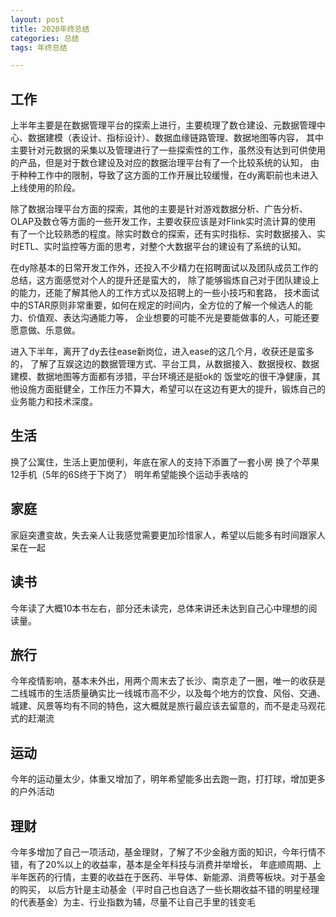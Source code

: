 ```yaml
---
layout: post
title: 2020年终总结
categories: 总结
tags: 年终总结

---
```


## 工作 ##

上半年主要是在数据管理平台的探索上进行，主要梳理了数仓建设、元数据管理中心、数据建模（表设计、指标设计）、数据血缘链路管理、数据地图等内容，
其中主要针对元数据的采集以及管理进行了一些探索性的工作，虽然没有达到可供使用的产品，但是对于数仓建设及对应的数据治理平台有了一个比较系统的认知，
由于种种工作中的限制，导致了这方面的工作开展比较缓慢，在dy离职前也未进入上线使用的阶段。

除了数据治理平台方面的探索，其他的主要是针对游戏数据分析、广告分析、OLAP及数仓等方面的一些开发工作，主要收获应该是对Flink实时流计算的使用
有了一个比较熟悉的程度。除实时数仓的探索，还有实时指标、实时数据接入、实时ETL、实时监控等方面的思考，对整个大数据平台的建设有了系统的认知。

在dy除基本的日常开发工作外，还投入不少精力在招聘面试以及团队成员工作的总结，这方面感觉对个人的提升还是蛮大的，
除了能够锻炼自己对于团队建设上的能力，还能了解其他人的工作方式以及招聘上的一些小技巧和套路，
技术面试中的STAR原则非常重要，如何在规定的时间内，全方位的了解一个候选人的能力、价值观、表达沟通能力等，
企业想要的可能不光是要能做事的人，可能还要愿意做、乐意做。


进入下半年，离开了dy去往ease新岗位，进入ease的这几个月，收获还是蛮多的，
了解了互娱这边的数据管理方式、平台工具，从数据接入、数据授权、数据建模、数据地图等方面都有涉猎，平台环境还是挺ok的
饭堂吃的很干净健康，其他设施方面挺健全，工作压力不算大，希望可以在这边有更大的提升，锻炼自己的业务能力和技术深度。


## 生活 ##

换了公寓住，生活上更加便利，年底在家人的支持下添置了一套小房
换了个苹果12手机（5年的6S终于下岗了）
明年希望能换个运动手表啥的


## 家庭 ##

家庭突遭变故，失去亲人让我感觉需要更加珍惜家人，希望以后能多有时间跟家人呆在一起

## 读书 ##

今年读了大概10本书左右，部分还未读完，总体来讲还未达到自己心中理想的阅读量。


## 旅行 ##

今年疫情影响，基本未外出，用两个周末去了长沙、南京走了一圈，唯一的收获是二线城市的生活质量确实比一线城市高不少，以及每个地方的饮食、风俗、交通、城建、风景等均有不同的特色，这大概就是旅行最应该去留意的，而不是走马观花式的赶潮流

## 运动 ##

今年的运动量太少，体重又增加了，明年希望能多出去跑一跑，打打球，增加更多的户外活动

## 理财 ##

今年多增加了自己一项活动，基金理财，了解了不少金融方面的知识，今年行情不错，有了20%以上的收益率，基本是全年科技与消费并举增长，
年底顺周期、上半年医药的行情，主要的收益在于医药、半导体、新能源、消费等板块。对于基金的购买，
以后方针是主动基金（平时自己也自选了一些长期收益不错的明星经理的代表基金）为主、行业指数为辅，尽量不让自己手里的钱变毛